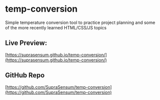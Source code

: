 # temp-conversion
Simple temperature conversion tool to practice project planning and some of the more recently learned HTML/CSS/JS topics

## Live Preview:

[https://suprasensum.github.io/temp-conversion/](https://suprasensum.github.io/temp-conversion/)

## GitHub Repo

[https://github.com/SupraSensum/temp-conversion](https://github.com/SupraSensum/temp-conversion)